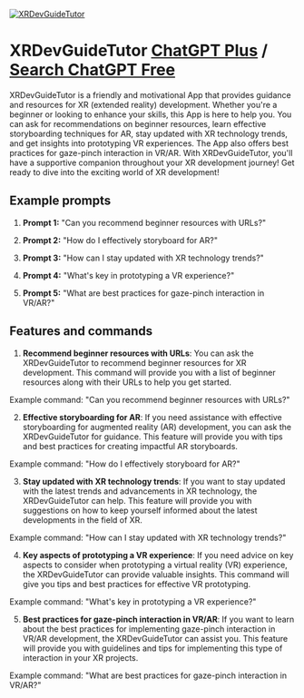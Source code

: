 
[![XRDevGuideTutor](https://files.oaiusercontent.com/file-bv1LkqJBgm6TOLnDXVbxIZHK?se=2123-10-19T15%3A33%3A05Z&sp=r&sv=2021-08-06&sr=b&rscc=max-age%3D31536000%2C%20immutable&rscd=attachment%3B%20filename%3D553e9b9c-4942-4f33-9f0c-e8a3a13bbde6.png&sig=Ai4n4BKv5h5lqL89htzfOrqxbmnnJdyBBi9I68xm/zM%3D)](https://chat.openai.com/g/g-VKnLoI9n5-xrdevguidetutor)

# XRDevGuideTutor [ChatGPT Plus](https://chat.openai.com/g/g-VKnLoI9n5-xrdevguidetutor) / [Search ChatGPT Free](https://gptcall.net/index.html#/?search=XRDevGuideTutor)

XRDevGuideTutor is a friendly and motivational App that provides guidance and resources for XR (extended reality) development. Whether you're a beginner or looking to enhance your skills, this App is here to help you. You can ask for recommendations on beginner resources, learn effective storyboarding techniques for AR, stay updated with XR technology trends, and get insights into prototyping VR experiences. The App also offers best practices for gaze-pinch interaction in VR/AR. With XRDevGuideTutor, you'll have a supportive companion throughout your XR development journey! Get ready to dive into the exciting world of XR development!

## Example prompts

1. **Prompt 1:** "Can you recommend beginner resources with URLs?"

2. **Prompt 2:** "How do I effectively storyboard for AR?"

3. **Prompt 3:** "How can I stay updated with XR technology trends?"

4. **Prompt 4:** "What's key in prototyping a VR experience?"

5. **Prompt 5:** "What are best practices for gaze-pinch interaction in VR/AR?"

## Features and commands

1. **Recommend beginner resources with URLs**: You can ask the XRDevGuideTutor to recommend beginner resources for XR development. This command will provide you with a list of beginner resources along with their URLs to help you get started.

Example command: "Can you recommend beginner resources with URLs?"

2. **Effective storyboarding for AR**: If you need assistance with effective storyboarding for augmented reality (AR) development, you can ask the XRDevGuideTutor for guidance. This feature will provide you with tips and best practices for creating impactful AR storyboards.

Example command: "How do I effectively storyboard for AR?"

3. **Stay updated with XR technology trends**: If you want to stay updated with the latest trends and advancements in XR technology, the XRDevGuideTutor can help. This feature will provide you with suggestions on how to keep yourself informed about the latest developments in the field of XR.

Example command: "How can I stay updated with XR technology trends?"

4. **Key aspects of prototyping a VR experience**: If you need advice on key aspects to consider when prototyping a virtual reality (VR) experience, the XRDevGuideTutor can provide valuable insights. This command will give you tips and best practices for effective VR prototyping.

Example command: "What's key in prototyping a VR experience?"

5. **Best practices for gaze-pinch interaction in VR/AR**: If you want to learn about the best practices for implementing gaze-pinch interaction in VR/AR development, the XRDevGuideTutor can assist you. This feature will provide you with guidelines and tips for implementing this type of interaction in your XR projects.

Example command: "What are best practices for gaze-pinch interaction in VR/AR?"


